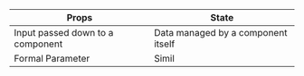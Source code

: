 
| Props                                | State                              |
| ------------------------------------ | ---------------------------------- |
| Input passed down to a component<br> | Data managed by a component itself |
| Formal Parameter                     | Simil                              |
